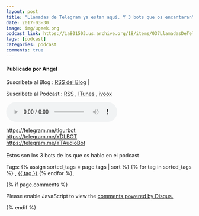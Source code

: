```yaml
---
layout: post
title: "Llamadas de Telegram ya estan aquí. Y 3 bots que os encantaran"
date: 2017-03-30
image: img/ugeek.png
podcast_link: https://ia801503.us.archive.org/18/items/037LlamadasDeTelegram/%23037%20Llamadas%20de%20Telegram.mp3
tags: [podcast]
categories: podcast
comments: true
---
```

#### Publicado por Angel

Suscribete al Blog :  [RSS del Blog](http://feeds.feedburner.com/uGeekBlog) |

Suscribete al Podcast :  [RSS](http://feeds.feedburner.com/ugeek) , [ITunes](https://itunes.apple.com/us/podcast/ugeek/id1201421866?mt=2) , [ivoox](https://www.ivoox.com/podcast-ugeek_sq_f1383493_1.html)

<audio controls>
  <source src="https://ia801503.us.archive.org/18/items/037LlamadasDeTelegram/%23037%20Llamadas%20de%20Telegram.mp3" type="audio/mpeg">
Your browser does not support the audio element.
</audio>
<!-- ---------------------------------------------------Pon aquí el audio-------------------------------------------------------- -->


<a href="https://telegram.me/tlgurbot">https://telegram.me/tlgurbot</a><br /><a href="https://telegram.me/YDLBOT">https://telegram.me/YDLBOT</a><br /><a href="https://telegram.me/YTAudioBot">https://telegram.me/YTAudioBot</a><br /><br />Estos son los 3 bots de los que os hablo en el podcast



<!-- TAGS Y COMENTARIOS -->

Tags: {% assign sorted_tags = page.tags | sort %} {% for tag in sorted_tags %} , <span class="tag"><a href="/search#{{ tag }}">{{ tag }}</a></span> {% endfor %},



{% if page.comments %}
<div id="disqus_thread"></div>
<script>

/**
*  RECOMMENDED CONFIGURATION VARIABLES: EDIT AND UNCOMMENT THE SECTION BELOW TO INSERT DYNAMIC VALUES FROM YOUR PLATFORM OR CMS.
*  LEARN WHY DEFINING THESE VARIABLES IS IMPORTANT: https://disqus.com/admin/universalcode/#configuration-variables*/
/*
var disqus_config = function () {
this.page.url = PAGE_URL;  // Replace PAGE_URL with your page's canonical URL variable
this.page.identifier = PAGE_IDENTIFIER; // Replace PAGE_IDENTIFIER with your page's unique identifier variable
};
*/
(function() { // DON'T EDIT BELOW THIS LINE
var d = document, s = d.createElement('script');
s.src = 'https://https-angelbcn-github-io-ugeek.disqus.com/embed.js';
s.setAttribute('data-timestamp', +new Date());
(d.head || d.body).appendChild(s);
})();
</script>
<noscript>Please enable JavaScript to view the <a href="https://disqus.com/?ref_noscript">comments powered by Disqus.</a></noscript>


{% endif %}
